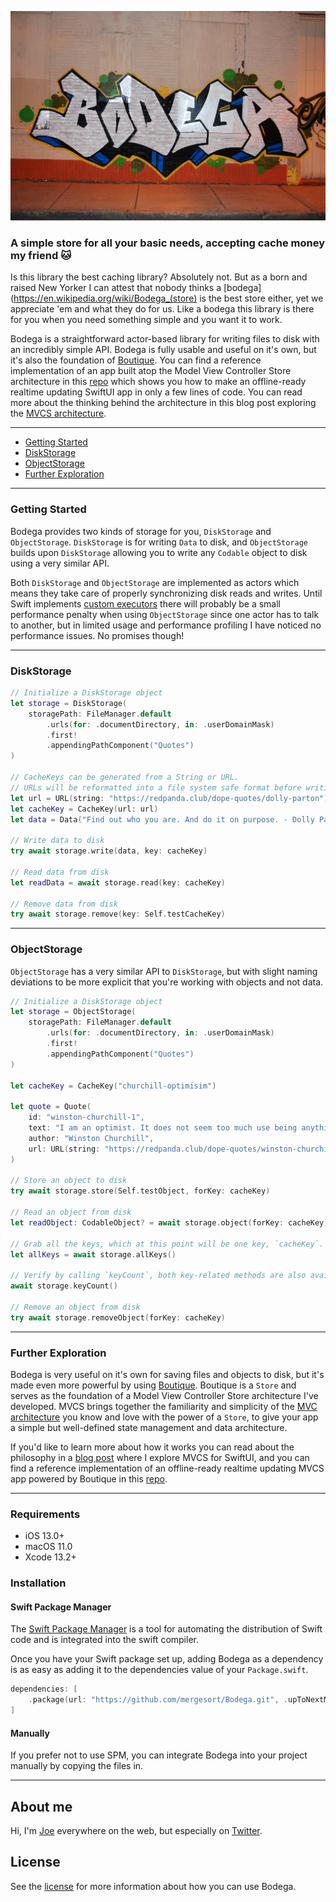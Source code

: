 ![Bodega Logo](Images/logo.jpg)

### A simple store for all your basic needs, accepting cache money my friend 🐱

Is this library the best caching library? Absolutely not. But as a born and raised New Yorker I can attest that nobody thinks a [bodega](https://en.wikipedia.org/wiki/Bodega_(store) is the best store either, yet we appreciate 'em and what they do for us. Like a bodega this library is there for you when you need something simple and you want it to work.

Bodega is a straightforward actor-based library for writing files to disk with an incredibly simple API. Bodega is fully usable and useful on it's own, but it's also the foundation of [Boutique](https://github.com/mergesort/Boutique). You can find a reference implementation of an app built atop the Model View Controller Store architecture in this [repo](https://github.com/mergesort/MVCS) which shows you how to make an offline-ready realtime updating SwiftUI app in only a few lines of code. You can read more about the thinking behind the architecture in this blog post exploring the [MVCS architecture](https://build.ms/drafts/model-view-controller-store).

---

* [Getting Started](#getting-started)
* [DiskStorage](#diskstorage)
* [ObjectStorage](#objectstorage)
* [Further Exploration](#further-exploration)

---

### Getting Started

Bodega provides two kinds of storage for you, `DiskStorage` and `ObjectStorage`. `DiskStorage` is for writing `Data` to disk, and `ObjectStorage` builds upon `DiskStorage` allowing you to write any `Codable` object to disk using a very similar API.

Both `DiskStorage` and `ObjectStorage` are implemented as actors which means they take care of properly synchronizing disk reads and writes. Until Swift implements [custom executors](https://forums.swift.org/t/support-custom-executors-in-swift-concurrency/44425) there will probably be a small performance penalty when using `ObjectStorage` since one actor has to talk to another, but in limited usage and performance profiling I have noticed no performance issues. No promises though!

---

### DiskStorage

```swift
// Initialize a DiskStorage object
let storage = DiskStorage(
    storagePath: FileManager.default
        .urls(for: .documentDirectory, in: .userDomainMask)
        .first!
        .appendingPathComponent("Quotes")
)

// CacheKeys can be generated from a String or URL.
// URLs will be reformatted into a file system safe format before writing to disk.
let url = URL(string: "https://redpanda.club/dope-quotes/dolly-parton")
let cacheKey = CacheKey(url: url)
let data = Data("Find out who you are. And do it on purpose. - Dolly Parton".utf8)

// Write data to disk
try await storage.write(data, key: cacheKey)

// Read data from disk
let readData = await storage.read(key: cacheKey)

// Remove data from disk
try await storage.remove(key: Self.testCacheKey)
```

---

### ObjectStorage

`ObjectStorage` has a very similar API to `DiskStorage`, but with slight naming deviations to be more explicit that you're working with objects and not data.

```swift
// Initialize a DiskStorage object
let storage = ObjectStorage(
    storagePath: FileManager.default
        .urls(for: .documentDirectory, in: .userDomainMask)
        .first!
        .appendingPathComponent("Quotes")
)

let cacheKey = CacheKey("churchill-optimisim")

let quote = Quote(
    id: "winston-churchill-1",
    text: "I am an optimist. It does not seem too much use being anything else.",
    author: "Winston Churchill",
    url: URL(string: "https://redpanda.club/dope-quotes/winston-churchill")
)

// Store an object to disk
try await storage.store(Self.testObject, forKey: cacheKey)

// Read an object from disk
let readObject: CodableObject? = await storage.object(forKey: cacheKey)

// Grab all the keys, which at this point will be one key, `cacheKey`.
let allKeys = await storage.allKeys()

// Verify by calling `keyCount`, both key-related methods are also available on `DiskStorage`.
await storage.keyCount()

// Remove an object from disk
try await storage.removeObject(forKey: cacheKey)
```

---

### Further Exploration

Bodega is very useful on it's own for saving files and objects to disk, but it's made even more powerful by using [Boutique](https://github.com/mergesort/Boutique). Boutique is a `Store` and serves as the foundation of a Model View Controller Store architecture I've developed. MVCS brings together the familiarity and simplicity of the [MVC architecture](https://developer.apple.com/library/archive/documentation/General/Conceptual/DevPedia-CocoaCore/MVC.html) you know and love with the power of a `Store`, to give your app a simple but well-defined state management and data architecture.

If you'd like to learn more about how it works you can read about the philosophy in a [blog post](https://build.ms/drafts/model-view-controller-store) where I explore MVCS for SwiftUI, and you can find a reference implementation of an offline-ready realtime updating MVCS app powered by Boutique in this [repo](https://github.com/mergesort/MVCS).

---

### Requirements

- iOS 13.0+
- macOS 11.0
- Xcode 13.2+

### Installation

#### Swift Package Manager

The [Swift Package Manager](https://www.swift.org/package-manager) is a tool for automating the distribution of Swift code and is integrated into the swift compiler.

Once you have your Swift package set up, adding Bodega as a dependency is as easy as adding it to the dependencies value of your `Package.swift`.

```swift
dependencies: [
    .package(url: "https://github.com/mergesort/Bodega.git", .upToNextMajor(from: "1.0.0"))
]
```

#### Manually

If you prefer not to use SPM, you can integrate Bodega into your project manually by copying the files in.

---

## About me

Hi, I'm [Joe](http://fabisevi.ch) everywhere on the web, but especially on [Twitter](https://twitter.com/mergesort).

## License

See the [license](LICENSE) for more information about how you can use Bodega.
